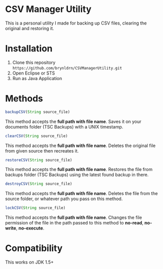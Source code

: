 # CSV Manager Utility
This is a personal utility I made for backing up CSV files, clearing the original and restoring it.

# Installation
1. Clone this repository `https://github.com/brynldrn/CSVManagerUtility.git`
2. Open Eclipse or STS
3. Run as Java Application

# Methods
```javascript
backupCSV(String source_file)
```
This method accepts the **full path with file name**. Saves it on your documents folder (TSC Backups) with a UNIX timestamp.

```javascript
clearCSV(String source_file)
```
This method accepts the **full path with file name**. Deletes the original file from given source then recreates it.

```javascript
restoreCSV(String source_file)
```
This method accepts the **full path with file name**. Restores the file from backups folder (TSC Backups) using the latest found backup in there.

```javascript
destroyCSV(String source_file)
```
This method accepts the **full path with file name**. Deletes the file from the source folder, or whatever path you pass on this method.

```javascript
lockCSV(String source_file)
```
This method accepts the **full path with file name**. Changes the file permission of the file in the path passed to this method to **no-read**, **no-write**, **no-execute**.

# Compatibility
This works on JDK 1.5+
